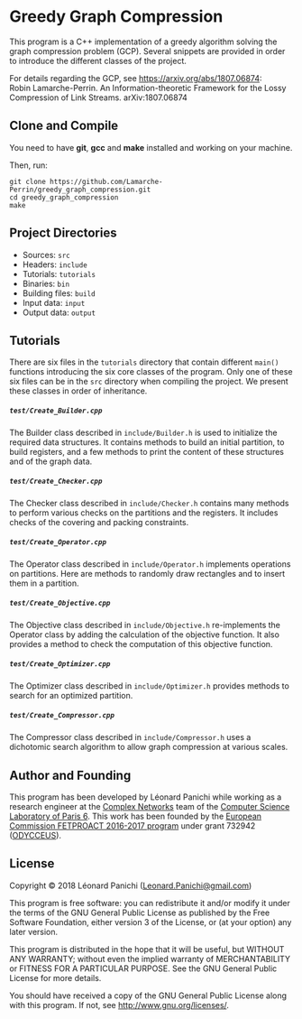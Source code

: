 # Greedy Graph Compression

This program is a C++ implementation of a greedy algorithm solving the graph compression problem (GCP). Several snippets are provided in order to introduce the different classes of the project.

For details regarding the GCP, see <https://arxiv.org/abs/1807.06874>:  
Robin Lamarche-Perrin. An Information-theoretic Framework
for the Lossy Compression of Link Streams. arXiv:1807.06874


## Clone and Compile

You need to have **git**, **gcc** and **make** installed and working on your machine.

Then, run:
```
git clone https://github.com/Lamarche-Perrin/greedy_graph_compression.git
cd greedy_graph_compression
make
```

## Project Directories

* Sources: `src`
* Headers: `include`
* Tutorials: `tutorials`
* Binaries: `bin`
* Building files: `build`
* Input data: `input`
* Output data: `output`

## Tutorials
There are six files in the `tutorials` directory that contain different `main()` functions introducing the six core classes of the program. Only one of these six files can be in the `src` directory when compiling the project. We present these classes in order of inheritance.

##### `test/Create_Builder.cpp` 
The Builder class described in `include/Builder.h` is used to initialize the required data structures. It contains methods to build an initial partition, to build registers, and a few methods to print the content of these structures and of the graph data.

##### `test/Create_Checker.cpp`
The Checker class described in `include/Checker.h` contains many methods to perform various checks on the partitions and the registers. It includes checks of the covering and packing constraints.

##### `test/Create_Operator.cpp`
The Operator class described in `include/Operator.h` implements operations on partitions. Here are methods to randomly draw rectangles and to insert them in a partition.

##### `test/Create_Objective.cpp`
The Objective class described in `include/Objective.h` re-implements the Operator class by adding the calculation of the objective function. It also provides a method to check the computation of this objective function.

##### `test/Create_Optimizer.cpp`
The Optimizer class described in `include/Optimizer.h` provides methods to search for an optimized partition.

##### `test/Create_Compressor.cpp`
The Compressor class described in `include/Compressor.h` uses a dichotomic search algorithm to allow graph compression at various scales.


## Author and Founding

This program has been developed by Léonard Panichi while working as a research engineer at the [Complex Networks](http://www.complexnetworks.fr/) team of the [Computer Science Laboratory of Paris 6](https://www.lip6.fr/). This work has been founded by the [European Commission FETPROACT 2016-2017 program](https://ec.europa.eu/research/participants/portal/desktop/en/opportunities/h2020/calls/h2020-fetproact-2016-2017.html) under grant 732942 ([ODYCCEUS](https://www.odycceus.eu/)).


## License

Copyright © 2018 Léonard Panichi
(<Leonard.Panichi@gmail.com>)

This program is free software: you can redistribute it and/or modify it
under the terms of the GNU General Public License as published by the Free
Software Foundation, either version 3 of the License, or (at your option)
any later version.

This program is distributed in the hope that it will be useful, but WITHOUT
ANY WARRANTY; without even the implied warranty of MERCHANTABILITY or
FITNESS FOR A PARTICULAR PURPOSE. See the GNU General Public License for
more details.

You should have received a copy of the GNU General Public License along
with this program. If not, see <http://www.gnu.org/licenses/>.

